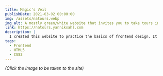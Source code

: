 ```yaml
---
title: Magic's Veil
publishDate: 2021-03-02 00:00:00
img: /assets/natours.webp
img_alt: A mostly green/white website that invites you to take tours into nature
link: https://natours.yanniksahl.com
description: |
  I created this website to practice the basics of frontend design. It was created using HTML5 and CSS3 and is fully responsive, and was designed for a fictional company offering tours in nature.
tags:
  - Frontend
  - HTML5
  - CSS3
---
```


_(Click the image to be taken to the site)_
